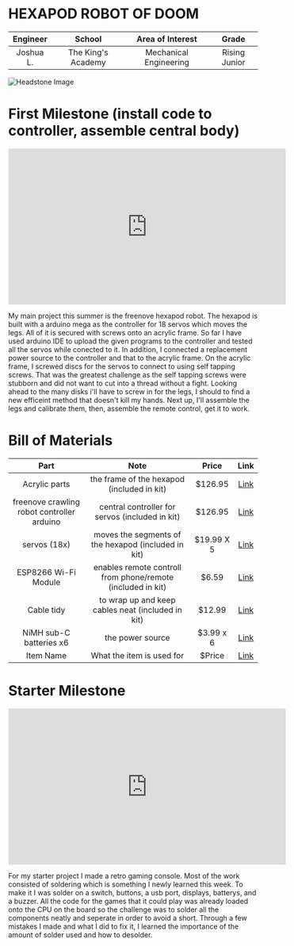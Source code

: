 # HEXAPOD ROBOT OF DOOM
<!--Replace this text with a brief description (2-3 sentences) of your project. This description should draw the reader in and make them interested in what you've built. You can include what the biggest challenges, takeaways, and triumphs from completing the project were. As you complete your portfolio, remember your audience is less familiar than you are with all that your project entails!

You should comment out all portions of your portfolio that you have not completed yet, as well as any instructions:-->

<!--- This is an HTML comment in Markdown -->
<!--- Anything between these symbols will not render on the published site -->


| **Engineer** | **School** | **Area of Interest** | **Grade** |
|:--:|:--:|:--:|:--:|
| Joshua L. | The King's Academy | Mechanical Engineering | Rising Junior

<!--**Replace the BlueStamp logo below with an image of yourself and your completed project. Follow the guide [here](https://tomcam.github.io/least-github-pages/adding-images-github-pages-site.html) if you need help.**-->

![Headstone Image](logo.svg)
  
<!--# Final Milestone

**Don't forget to replace the text below with the embedding for your milestone video. Go to Youtube, click Share -> Embed, and copy and paste the code to replace what's below.**

<iframe width="560" height="315" src="https://www.youtube.com/embed/F7M7imOVGug" title="YouTube video player" frameborder="0" allow="accelerometer; autoplay; clipboard-write; encrypted-media; gyroscope; picture-in-picture; web-share" allowfullscreen></iframe>

For your final milestone, explain the outcome of your project. Key details to include are:
- What you've accomplished since your previous milestone
- What your biggest challenges and triumphs were at BSE
- A summary of key topics you learned about
- What you hope to learn in the future after everything you've learned at BSE



# Second Milestone

**Don't forget to replace the text below with the embedding for your milestone video. Go to Youtube, click Share -> Embed, and copy and paste the code to replace what's below.**

<iframe width="560" height="315" src="https://www.youtube.com/embed/y3VAmNlER5Y" title="YouTube video player" frameborder="0" allow="accelerometer; autoplay; clipboard-write; encrypted-media; gyroscope; picture-in-picture; web-share" allowfullscreen></iframe>

For your second milestone, explain what you've worked on since your previous milestone. You can highlight:
- Technical details of what you've accomplished and how they contribute to the final goal
- What has been surprising about the project so far
- Previous challenges you faced that you overcame
- What needs to be completed before your final milestone 
-->
# First Milestone (install code to controller, assemble central body)

<!--**Don't forget to replace the text below with the embedding for your milestone video. Go to Youtube, click Share -> Embed, and copy and paste the code to replace what's below.**-->

<iframe width="560" height="315" src="https://www.youtube.com/embed/tXRV1RJAYvk?si=9CbVaSSGl9AUW2tx" title="YouTube video player" frameborder="0" allow="accelerometer; autoplay; clipboard-write; encrypted-media; gyroscope; picture-in-picture; web-share" referrerpolicy="strict-origin-when-cross-origin" allowfullscreen></iframe>

My main project this summer is the freenove hexapod robot. The hexapod is built with a arduino mega as the controller for 18 servos which moves the legs. All of it is secured with screws onto an acrylic frame. So far I have used arduino IDE to upload the given programs to the controller and tested all the servos while conected to it. In addition, I connected a replacement power source to the controller and that to the acrylic frame. On the acrylic frame, I screwed discs for the servos to connect to using self tapping screws. That was the greatest challenge as the self tapping screws were stubborn and did not want to cut into a thread without a fight. Looking ahead to the many disks i'll have to screw in for the legs, I should to find a new efficeint method that doesn't kill my hands. Next up, I'll assemble the legs and calibrate them, then, assemble the remote control, get it to work. 

<!-- For your first milestone, describe what your project is and how you plan to build it. You can include:
- An explanation about the different components of your project and how they will all integrate together
- Technical progress you've made so far
- Challenges you're facing and solving in your future milestones
- What your plan is to complete your project-->


<!--
# Schematics 
Here's where you'll put images of your schematics. [Tinkercad](https://www.tinkercad.com/blog/official-guide-to-tinkercad-circuits) and [Fritzing](https://fritzing.org/learning/) are both great resoruces to create professional schematic diagrams, though BSE recommends Tinkercad becuase it can be done easily and for free in the browser. 

# Code
Here's where you'll put your code. The syntax below places it into a block of code. Follow the guide [here]([url](https://www.markdownguide.org/extended-syntax/)) to learn how to customize it to your project needs. 

```c++
void setup() {
  // put your setup code here, to run once:
  Serial.begin(9600);
  Serial.println("Hello World!");
}

void loop() {
  // put your main code here, to run repeatedly:

}
```
-->

# Bill of Materials
<!--Here's where you'll list the parts in your project. To add more rows, just copy and paste the example rows below.
Don't forget to place the link of where to buy each component inside the quotation marks in the corresponding row after href =. Follow the guide [here]([url](https://www.markdownguide.org/extended-syntax/)) to learn how to customize this to your project needs. -->

| **Part** | **Note** | **Price** | **Link** |
|:--:|:--:|:--:|:--:|
| Acrylic parts | the frame of the hexapod (included in kit) | $126.95 | <a href="https://www.amazon.com/Freenove-Raspberry-Crawling-Detailed-Tutorial/dp/B07FLVZ2DN/ref=sr_1_1_sspa?crid=3GRGXL8PEZT3U&dib=eyJ2IjoiMSJ9.hyUjFCpcxtDvB6cSLdESXXxW_VlbfCW2sOuFZvcbQOIGmEBuC7OEUMaQFc9QwW4IXwx7Zam6zEOeONweFsjLFZKuOqUCxQ5HgmvRD4UQFOYNFty3scPqGq5J1g0TbtR_2bIyILUc5M0WNMqrnGrTWylHLQa3aQ613NmcWejs9wWrqJxOj5YOl3gf1PQej0RBbHZ0JXoReeEgeIy4xsbSajM-ZdqX12H5uQ_PnnmQRkQ.Nc_RRueNOp6PjfXo9382ZkI3SC-BbbYPBJXb0-GxLOo&dib_tag=se&keywords=freenove%2Bhexapod%2Brobot&qid=1718322574&sprefix=freenove%2Bhexapod%2Brobo%2Caps%2C133&sr=8-1-spons&sp_csd=d2lkZ2V0TmFtZT1zcF9hdGY&th=1"> Link </a> |
| freenove crawling robot controller arduino | central controller for servos (included in kit) | $126.95 | <a href="https://www.amazon.com/Freenove-Raspberry-Crawling-Detailed-Tutorial/dp/B07FLVZ2DN/ref=sr_1_1_sspa?crid=3GRGXL8PEZT3U&dib=eyJ2IjoiMSJ9.hyUjFCpcxtDvB6cSLdESXXxW_VlbfCW2sOuFZvcbQOIGmEBuC7OEUMaQFc9QwW4IXwx7Zam6zEOeONweFsjLFZKuOqUCxQ5HgmvRD4UQFOYNFty3scPqGq5J1g0TbtR_2bIyILUc5M0WNMqrnGrTWylHLQa3aQ613NmcWejs9wWrqJxOj5YOl3gf1PQej0RBbHZ0JXoReeEgeIy4xsbSajM-ZdqX12H5uQ_PnnmQRkQ.Nc_RRueNOp6PjfXo9382ZkI3SC-BbbYPBJXb0-GxLOo&dib_tag=se&keywords=freenove%2Bhexapod%2Brobot&qid=1718322574&sprefix=freenove%2Bhexapod%2Brobo%2Caps%2C133&sr=8-1-spons&sp_csd=d2lkZ2V0TmFtZT1zcF9hdGY&th=1"> Link </a> |
| servos (18x) | moves the segments of the hexapod (included in kit)| $19.99 X 5 | <a href="https://www.amazon.com/4-Pack-MG996R-Torque-Digital-Helicopter/dp/B07MFK266B/ref=sr_1_5?crid=2H6AEQNM44N4Y&dib=eyJ2IjoiMSJ9.Xjft-sUgM8c06EWiLToCu4ud5JSQpFSGJkvQnX4fus4I4PZyuINWhqg8p_LC5gLj_WbPwzSBaCeuv9W8TU16xJX3hTjftpNiGKlHRg2As16eOZ_18xgwUxwDYlzBNfwAPVHV8bDeOypgJtwh8UaEFKnHrh_KhZkdZOMwB2N0BPTe0lg1xbiRREm8Wn7elwv8GPZ1WwKvHjTgFhAxY4aYllPVPwE9K74gp6ATOxvrDQCs1uLhONY2X6ngr4CrnhUNcqNpcSkbdPo9ARfqQw2EdlQ86Tt8fVau2DRaFNaw9nk.XTGqJoZ8VaXxMYT7SIcKoguYgE1NZvnKonSMce5t_3g&dib_tag=se&keywords=servo&qid=1718408609&sprefix=servo%2Caps%2C776&sr=8-5&th=1"> Link </a> |
| ESP8266 Wi-Fi Module | enables remote controll from phone/remote (included in kit) | $6.59 | <a href="https://www.amazon.com/DIYmall-ESP8266-ESP-01S-Serial-Transceiver/dp/B00O34AGSU/ref=sr_1_5?crid=3GOL6I3EBGMIH&dib=eyJ2IjoiMSJ9.px4FtI_71QkacyvDpqIgx5j1tyPiXy_PgILs48PN144lSZvCaKm2AOFPYgKCqSVIdZhyHrZDfihzbCAuRbWKXKiFtMR5tJ1mXERCLMzlSv1VXnAFYJQOXPCdbwhg-g-zGNtYK9nyL_OQiNxUHS6AYFskb5BtUFB5zVvsY6_7l7JdjoqmRSY8haWrQoFlIBxIAcY5iK5PUNYkw2KlUztoKh_Iku1NaPCtwa3b7hNmbwg.7qZaFQ9e98Zz9RaFN0CEo8BdSPigvtGldXWbx9T1DMA&dib_tag=se&keywords=ESP8266+Wi-Fi+Module+x1&qid=1718408880&sprefix=esp8266+wi-fi+module+x1%2Caps%2C136&sr=8-5"> Link </a> |
| Cable tidy | to wrap up and keep cables neat (included in kit) | $12.99 | <a href="https://www.amazon.com/D-Line-Spiral-Management-Solution-Organize/dp/B00OTRUW7G?source=ps-sl-shoppingads-lpcontext&ref_=fplfs&smid=AIVUHJ2NABNJF&th=1"> Link </a> |
| NiMH sub-C batteries x6 | the power source | $3.99 x 6 | <a href="https://power.tenergy.com/tenergy-propel-sub-c-3000mah-nimh-flat-top-rechargeable-battery/"> Link </a> |
| Item Name | What the item is used for | $Price | <a href="https://www.amazon.com/Arduino-A000066-ARDUINO-UNO-R3/dp/B008GRTSV6/"> Link </a> |


<!--
# Other Resources/Examples
One of the best parts about Github is that you can view how other people set up their own work. Here are some past BSE portfolios that are awesome examples. You can view how they set up their portfolio, and you can view their index.md files to understand how they implemented different portfolio components.
- [Example 1](https://trashytuber.github.io/YimingJiaBlueStamp/)
- [Example 2](https://sviatil0.github.io/Sviatoslav_BSE/)
- [Example 3](https://arneshkumar.github.io/arneshbluestamp/)

To watch the BSE tutorial on how to create a portfolio, click here.
-->
# Starter Milestone

<!--**Don't forget to replace the text below with the embedding for your milestone video. Go to Youtube, click Share -> Embed, and copy and paste the code to replace what's below.**-->

<iframe width="560" height="315" src="https://www.youtube.com/embed/qlhCMnZTruI?si=ikTGbaKnIwISUNnV" title="YouTube video player" frameborder="0" allow="accelerometer; autoplay; clipboard-write; encrypted-media; gyroscope; picture-in-picture; web-share" referrerpolicy="strict-origin-when-cross-origin" allowfullscreen></iframe>

For my starter project I made a retro gaming console. Most of the work consisted of soldering which is something I newly learned this week. To make it I was solder on a switch, buttons, a usb port, displays, batterys, and a buzzer. All the code for the games that it could play was already loaded onto the CPU on the board so the challenge was to solder all the components neatly and seperate in order to avoid a short. Through a few mistakes I made and what I did to fix it, I learned the importance of the amount of solder used and how to desolder.
